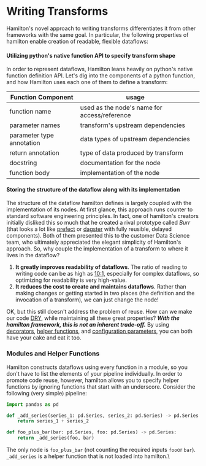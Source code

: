 # Writing Transforms

Hamilton's novel approach to writing transforms differentiates it from other frameworks with the same goal. In particular, the following properties of hamilton enable creation of readable, flexible dataflows:

#### Utilizing python's native function API to specify transform shape

In order to represent dataflows, Hamilton leans heavily on python's native function definition API. Let's dig into the components of a python function, and how Hamilton uses each one of them to define a transform:

| Function Component        | usage                                        |   |
| ------------------------- | -------------------------------------------- | - |
| function name             | used as the node's name for access/reference |   |
| parameter names           | transform's upstream dependencies            |   |
| parameter type annotation | data types of upstream dependencies          |   |
| return annotation         | type of data produced by transform           |   |
| docstring                 | documentation for the node                   |   |
| function body             | implementation of the node                   |   |

#### Storing the structure of the dataflow along with its implementation

The structure of the dataflow hamilton defines is largely coupled with the implementation of its nodes. At first glance, this approach runs counter to standard software engineering principles. In fact, one of hamilton's creators initially disliked this so much that he created a rival prototype called _Burr_ (that looks a lot like [prefect](https://www.prefect.io) or [dagster](https://docs.dagster.io/getting-started) with fully reusible, delayed components). Both of them presented this to the customer Data Science team, who ultimately appreciated the elegant simplicity of Hamilton's approach. So, why couple the implementation of a transform to where it lives in the dataflow?

1. **It greatly improves readability of dataflows**. The ratio of reading to writing code can be as high as [10:1,](https://www.goodreads.com/quotes/835238-indeed-the-ratio-of-time-spent-reading-versus-writing-is) especially for complex dataflows, so optimizing for readability is very high-value.&#x20;
2. **It reduces the cost to create and maintains dataflows**. Rather than making changes or getting started in two places (the definition and the invocation of a transform), we can just change the node!

OK, but this still doesn't address the problem of reuse. How can we make our code [DRY](https://en.wikipedia.org/wiki/Don't\_repeat\_yourself), while maintaining all these great properties? _**With the hamilton framework, this is not an inherent trade-off.**_ By using [decorators](decorators.md), [helper functions](writing-transforms.md#storing-the-structure-of-the-pipeline-along-with-its-implementation), and [configuration parameters](parametrizing-the-dag.md), you can both have your cake and eat it too.

### Modules and Helper Functions

Hamilton constructs dataflows using every function in a module, so you don't have to list the elements of your pipeline individually. In order to promote code reuse, however, hamilton allows you to specify helper functions by ignoring functions that start with an underscore. Consider the following (very simple) pipeline:

```python
import pandas as pd

def _add_series(series_1: pd.Series, series_2: pd.Series) -> pd.Series:
    return series_1 + series_2

def foo_plus_bar(bar: pd.Series, foo: pd.Series) -> pd.Series:
    return _add_series(foo, bar)
```

The only node is `foo_plus_bar` (not counting the required inputs `foo`or `bar`). `_add_series` is a helper function that is not loaded into hamilton.\

